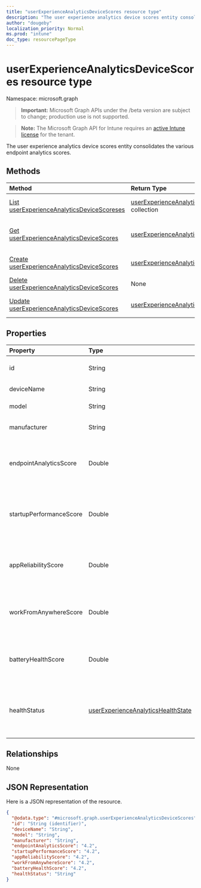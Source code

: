 ```yaml
---
title: "userExperienceAnalyticsDeviceScores resource type"
description: "The user experience analytics device scores entity consolidates the various endpoint analytics scores."
author: "dougeby"
localization_priority: Normal
ms.prod: "intune"
doc_type: resourcePageType
---
```


# userExperienceAnalyticsDeviceScores resource type

Namespace: microsoft.graph

> **Important:** Microsoft Graph APIs under the /beta version are subject to change; production use is not supported.

> **Note:** The Microsoft Graph API for Intune requires an [active Intune license](https://go.microsoft.com/fwlink/?linkid=839381) for the tenant.

The user experience analytics device scores entity consolidates the various endpoint analytics scores.

## Methods
|Method|Return Type|Description|
|:---|:---|:---|
|[List userExperienceAnalyticsDeviceScoreses](../api/intune-devices-userexperienceanalyticsdevicescores-list.md)|[userExperienceAnalyticsDeviceScores](../resources/intune-devices-userexperienceanalyticsdevicescores.md) collection|List properties and relationships of the [userExperienceAnalyticsDeviceScores](../resources/intune-devices-userexperienceanalyticsdevicescores.md) objects.|
|[Get userExperienceAnalyticsDeviceScores](../api/intune-devices-userexperienceanalyticsdevicescores-get.md)|[userExperienceAnalyticsDeviceScores](../resources/intune-devices-userexperienceanalyticsdevicescores.md)|Read properties and relationships of the [userExperienceAnalyticsDeviceScores](../resources/intune-devices-userexperienceanalyticsdevicescores.md) object.|
|[Create userExperienceAnalyticsDeviceScores](../api/intune-devices-userexperienceanalyticsdevicescores-create.md)|[userExperienceAnalyticsDeviceScores](../resources/intune-devices-userexperienceanalyticsdevicescores.md)|Create a new [userExperienceAnalyticsDeviceScores](../resources/intune-devices-userexperienceanalyticsdevicescores.md) object.|
|[Delete userExperienceAnalyticsDeviceScores](../api/intune-devices-userexperienceanalyticsdevicescores-delete.md)|None|Deletes a [userExperienceAnalyticsDeviceScores](../resources/intune-devices-userexperienceanalyticsdevicescores.md).|
|[Update userExperienceAnalyticsDeviceScores](../api/intune-devices-userexperienceanalyticsdevicescores-update.md)|[userExperienceAnalyticsDeviceScores](../resources/intune-devices-userexperienceanalyticsdevicescores.md)|Update the properties of a [userExperienceAnalyticsDeviceScores](../resources/intune-devices-userexperienceanalyticsdevicescores.md) object.|

## Properties
|Property|Type|Description|
|:---|:---|:---|
|id|String|The unique identifier of the user experience analytics device scores device.|
|deviceName|String|The user experience analytics device name.|
|model|String|The user experience analytics device model.|
|manufacturer|String|The user experience analytics device manufacturer.|
|endpointAnalyticsScore|Double|The user experience analytics device score. Valid values -1.79769313486232E+308 to 1.79769313486232E+308|
|startupPerformanceScore|Double|The user experience analytics device startup performance score. Valid values -1.79769313486232E+308 to 1.79769313486232E+308|
|appReliabilityScore|Double|The user experience analytics device app reliability score. Valid values -1.79769313486232E+308 to 1.79769313486232E+308|
|workFromAnywhereScore|Double|The user experience analytics device work From anywhere score. Valid values -1.79769313486232E+308 to 1.79769313486232E+308|
|batteryHealthScore|Double|The user experience analytics device battery health score. Valid values -1.79769313486232E+308 to 1.79769313486232E+308|
|healthStatus|[userExperienceAnalyticsHealthState](../resources/intune-devices-userexperienceanalyticshealthstate.md)|The health state of the user experience analytics device. Possible values are: `unknown`, `insufficientData`, `needsAttention`, `meetingGoals`, `unknownFutureValue`.|

## Relationships
None

## JSON Representation
Here is a JSON representation of the resource.
<!-- {
  "blockType": "resource",
  "keyProperty": "id",
  "@odata.type": "microsoft.graph.userExperienceAnalyticsDeviceScores"
}
-->
``` json
{
  "@odata.type": "#microsoft.graph.userExperienceAnalyticsDeviceScores",
  "id": "String (identifier)",
  "deviceName": "String",
  "model": "String",
  "manufacturer": "String",
  "endpointAnalyticsScore": "4.2",
  "startupPerformanceScore": "4.2",
  "appReliabilityScore": "4.2",
  "workFromAnywhereScore": "4.2",
  "batteryHealthScore": "4.2",
  "healthStatus": "String"
}
```




